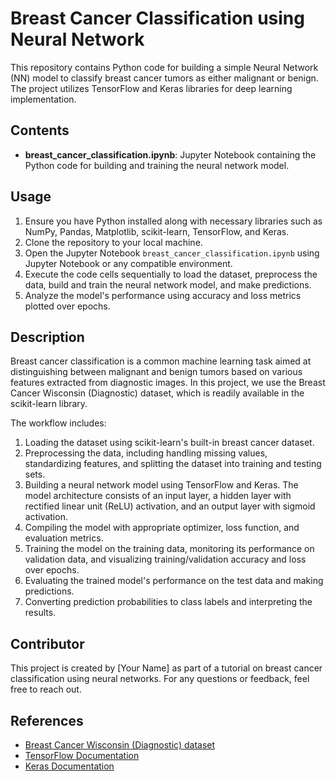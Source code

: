 # Breast Cancer Classification using Neural Network

This repository contains Python code for building a simple Neural Network (NN) model to classify breast cancer tumors as either malignant or benign. The project utilizes TensorFlow and Keras libraries for deep learning implementation.

## Contents

- **breast_cancer_classification.ipynb**: Jupyter Notebook containing the Python code for building and training the neural network model.

## Usage

1. Ensure you have Python installed along with necessary libraries such as NumPy, Pandas, Matplotlib, scikit-learn, TensorFlow, and Keras.
2. Clone the repository to your local machine.
3. Open the Jupyter Notebook `breast_cancer_classification.ipynb` using Jupyter Notebook or any compatible environment.
4. Execute the code cells sequentially to load the dataset, preprocess the data, build and train the neural network model, and make predictions.
5. Analyze the model's performance using accuracy and loss metrics plotted over epochs.

## Description

Breast cancer classification is a common machine learning task aimed at distinguishing between malignant and benign tumors based on various features extracted from diagnostic images. In this project, we use the Breast Cancer Wisconsin (Diagnostic) dataset, which is readily available in the scikit-learn library.

The workflow includes:

1. Loading the dataset using scikit-learn's built-in breast cancer dataset.
2. Preprocessing the data, including handling missing values, standardizing features, and splitting the dataset into training and testing sets.
3. Building a neural network model using TensorFlow and Keras. The model architecture consists of an input layer, a hidden layer with rectified linear unit (ReLU) activation, and an output layer with sigmoid activation.
4. Compiling the model with appropriate optimizer, loss function, and evaluation metrics.
5. Training the model on the training data, monitoring its performance on validation data, and visualizing training/validation accuracy and loss over epochs.
6. Evaluating the trained model's performance on the test data and making predictions.
7. Converting prediction probabilities to class labels and interpreting the results.

## Contributor

This project is created by [Your Name] as part of a tutorial on breast cancer classification using neural networks. For any questions or feedback, feel free to reach out.

## References

- [Breast Cancer Wisconsin (Diagnostic) dataset](https://scikit-learn.org/stable/datasets/toy_dataset.html#breast-cancer-dataset)
- [TensorFlow Documentation](https://www.tensorflow.org/)
- [Keras Documentation](https://keras.io/)
